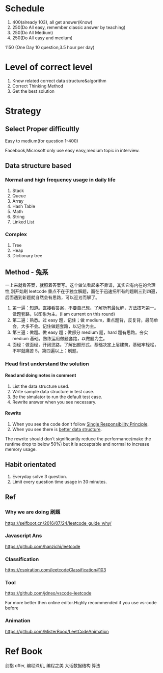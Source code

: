 # Schedule

1. 400(already 103), all get answer(Know)
2. 250(Do All easy, remember classic answer by teaching)
3. 250(Do All Medium)
4. 250(Do All easy and medium)

1150
(One Day 10 question,3.5 hour per day)

# Level of correct level

1. Know related correct data structure&algorithm
2. Correct Thinking Method
3. Get the best solution

# Strategy

## Select Proper difficultly

Easy to medium(for question 1-400)

Facebook,Microsoft only use easy easy,medium topic in interview.

## Data structure based

### Normal and high frequency usage in daily life

1. Stack
2. Queue
3. Array
4. Hash Table
5. Math
6. String
7. Linked List

### Complex

1. Tree
2. Heap
3. Dictionary tree

## Method - 兔系

一上来就看答案，就照着答案写。这个做法看起来不靠谱，其实它有内在的合理性,刚开始刷 leetcode 重点不在于独立解题，而在于迅速把所有的题刷三到四遍，后面遇到新题就自然会有思路，可以迎刃而解了。

1. 第一遍：知道。直接看答案，不要自己想，了解所有最优解，方法技巧第一。做题套路，以印象为主。(I am current on this round)
2. 第二遍：熟悉。过 easy 题，记住；做 medium，重点题背，反复背。最简单会，大多不会。记住做题套路，以记住为主。
3. 第三遍：做题。做 easy 题；做部分 medium 题，hard 题有思路。夯实 medium 基础。熟练运用做题套路，以做题为主。
4. 面经：做面经，开阔思路，了解出题形式。基础决定上层建筑，基础牢轻松，不牢就痛苦 5，第四遍以上：刷题。

### Head first understand the solution

#### Read and doing notes in comment

1. List the data structure used.
2. Write sample data structure in test case.
3. Be the simulator to run the default test case.
4. Rewrite answer when you see necessary.

#### Rewrite

1. When you see the code don't follow [Single Responsibility Principle](https://en.wikipedia.org/wiki/Single_responsibility_principle).
2. When you see there is [better data structure](https://homepage.cs.uri.edu/~thenry/resources/unix_art/ch01s06.html).

The rewrite should don't significantly reduce the performance(make the runtime drop to below 50%) but it is acceptable and normal to increase memory usage.

## Habit orientated

1. Everyday solve 3 question.
2. Limit every question time usage in 30 minutes.

## Ref

### Why we are doing 刷题

https://selfboot.cn/2016/07/24/leetcode_guide_why/

### Javascript Ans

https://github.com/hanzichi/leetcode

### Classification

https://cspiration.com/leetcodeClassification#103

### Tool

https://github.com/jdneo/vscode-leetcode

Far more better then online editor.Highly recommended if you use vs-code before

### Animation

https://github.com/MisterBooo/LeetCodeAnimation

# Ref Book

剑指 offer,
编程珠玑,
编程之美
大话数据结构
算法

